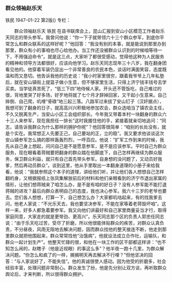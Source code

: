 ### 群众领袖赵乐天
铁民
1947-01-22
第2版()
专栏：

　　群众领袖赵乐天
    铁民
    在县书联席会上，昆山汇报到安山小区模范工作者赵乐天同志的带头参军。我曾问他说：“你一下子就带领六十三个群众参军，到底你平常怎么和群众联系的这样好呢？”他回答：“我没有别的本事，就是能说到那里办到那里，群众有小的事咱也尽心给他办。当工作还没被群众认识到的时候咱等待一下，不用强迫命令”。就是这三点，大家听了都很受感动，觉得他这种为人民服务的精神和领导方法都很好，应该向他学习。赵乐天同志现年三十八岁，我在翻身团看见他的。他穿着军装仍显出一个非常善良的农民本色，谈话时满面笑容，态度既温和而又恳切。他告诉我他的历史说：“我小时家里很穷，跟着我爷爷上几年私塾后，就在安山镇街上提篮子做小生意，但不够家里生活，只得上济宁钱丰钱号去学买卖。当学徒真苦死了，“低三下四”地侍候人家。开头还不管饭吃，自己难过的很，背地里哭了好多场，好歹地将就了七个月才辞掉回家，又干起小生意来。自己摔倒、自己爬，叽哩“骨碌”地三起三落。八路军过来拔了安山钉子（汉奸据点），我想可到了翻身的日子，就高高兴兴积极地参加农会，群众选咱当了镇农会主任，不久又脱离生产，当安山小区工会组织部长。今年我又带着本村一块翻身的群众六十三人来参军，现在我担任一排长”这时我握住他的手，紧接着就亲切地追问：“同志，请告诉我群众为什么那样的拥护你呢”？他回答很简单：“咱别的长处没有，就是个实在。我常想正人先要正己，自己要站的正，立的稳”。我又要求他谈谈这次安山镇参军怎么搞的那样轰轰烈烈，一呼百应。他说：“扩军工作到来的时候，我先从自己身上想起，问问自己是不是愿意参军，是不是应该参军。平时自己为群众服务，现在眼看着蒋贼要把翻身的群众踏在他脚底下，自己怎样再继续为群众服务，保卫群众利益，就只有自己首先带头参军。自身想的没问题了，又动员好我爹，然后再动员群众”。谈到这里，他从手里取出一本翻身道理的小册子来给我看，他说：“我就参照这个本子的道理，讲给他们听，并让他们各人想想自己怎样翻的身，又根据报纸上张凤集解放前后的材料和他们亲眼看到的济宁市退出家属的情形，让他们想蒋贼来了咱怎么办，是不是有咱的好日子？没有人参军能不能打退蒋贼的进攻？最后向群众表明自己的态度，我也决心参军。我六十三岁的老爷也要去。您们各人想想，打算一下，自己想怎么办？大家都叽咕起来，有的找我爹去问，他老人家说：“不光乐天去，我也要坚决参军，不能在家等着老蒋毁坏咱”。这样一来，好多人都急着要参军。我又向他们讲最好和自己家里商量妥当才行，取得家庭同意，大家走的就是更带劲、更高兴”。乐天同志那个区的负责人郭忠任同志说：“由于乐天吃过苦，受尽了折磨，所以他很能体贴群众的疾苦，对群众认真负责，不分昼夜，风雨无阻地去解决问题，因而群众找他的整天接连不断，他走到那里群众就把他围起来，群众常常找他“治饿病”，他就设法成立合作社，运输队，和群众一起计划生产”。他整天忙碌的很，和他在一块工作的区干部都这样讲：“也不知怎么闹的，赵瞎子（他是近视眼）的事这么多”？他半夜一跑十几里，为群众解决问题。“你怎么和疯了的一样，搁搁明天再去解决不行哩？”但他坚决的回答：“与人家说好了，不能失信”。他的真诚很使人感动。因为他受的折磨多，社会经验丰富，处理问题非常耐心。群众发生了纷，他是先分别让双方谈，再听取群众舆论后，才来判断，所以很得群众拥护。
